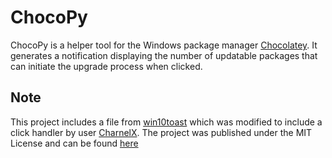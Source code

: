 # ChocoPy

ChocoPy is a helper tool for the Windows package manager [Chocolatey][1]. It
generates a notification displaying the number of updatable packages that can
initiate the upgrade process when clicked.

## Note
This project includes a file from [win10toast][2] which was modified to include a
click handler by user [CharnelX][3]. The project was published under the MIT
License and can be found [here][4]

[1]: https://chocolatey.org/
[2]: https://pypi.org/project/win10toast/
[3]: https://github.com/Charnelx
[4]: https://github.com/Charnelx/Windows-10-Toast-Notifications
